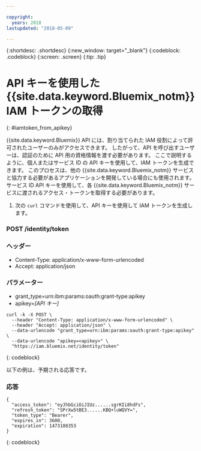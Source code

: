 ```yaml
---

copyright:
  years: 2018
lastupdated: "2018-05-09"

---
```



{:shortdesc: .shortdesc}
{:new_window: target="_blank"}
{:codeblock: .codeblock}
{:screen: .screen}
{:tip: .tip}

# API キーを使用した {{site.data.keyword.Bluemix_notm}} IAM トークンの取得
{: #iamtoken_from_apikey}

{{site.data.keyword.Bluemix}} API には、割り当てられた IAM 役割によって許可されたユーザーのみがアクセスできます。 したがって、API を呼び出すユーザーは、認証のために API 用の資格情報を渡す必要があります。 ここで説明するように、個人またはサービス ID の API キーを使用して、IAM トークンを生成できます。 このプロセスは、他の {{site.data.keyword.Bluemix_notm}} サービスと協力する必要があるアプリケーションを開発している場合にも使用されます。 サービス ID API キーを使用して、各 {{site.data.keyword.Bluemix_notm}} サービスに渡されるアクセス・トークンを取得する必要があります。

1. 次の `curl` コマンドを使用して、API キーを使用して IAM トークンを生成します。

### POST /identity/token

### ヘッダー
  - Content-Type: application/x-www-form-urlencoded
  - Accept: application/json

### パラメーター
  - grant_type=urn:ibm:params:oauth:grant-type:apikey
  - apikey=*[API キー]*

```
curl -k -X POST \
  --header "Content-Type: application/x-www-form-urlencoded" \
  --header "Accept: application/json" \
  --data-urlencode "grant_type=urn:ibm:params:oauth:grant-type:apikey" \
  --data-urlencode "apikey=<apikey>" \
  "https://iam.bluemix.net/identity/token"
```
{: codeblock}

以下の例は、予期される応答です。

### 応答

```
{
  "access_token": "eyJhbGciOiJIUz......sgrKIi8hdFs",
  "refresh_token": "SPrXw5tBE3......KBQ+luWQVY=",
  "token_type": "Bearer",
  "expires_in": 3600,
  "expiration": 1473188353
}
```
{: codeblock}

